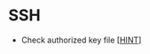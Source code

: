# SSH

- Check authorized key file \[[HINT](https://medium.com/@jserna4510/sorcerer-pg-walkthrough-6e9c403f4896)\]
